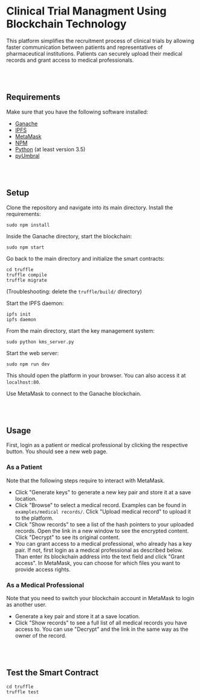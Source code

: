 # Clinical Trial Managment Using Blockchain Technology
This platform simplifies the recruitment process of clinical trials by allowing faster communication between patients and representatives of pharmaceutical institutions. Patients can securely upload their medical records and grant access to medical professionals.


<br></br>
## Requirements
Make sure that you have the following software installed:
- [Ganache](https://github.com/trufflesuite/ganache)
- [IPFS](https://github.com/ipfs/go-ipfs)
- [MetaMask](https://metamask.io/)
- [NPM](https://www.npmjs.com/get-npm)
- [Python](https://www.python.org/downloads/) (at least version 3.5)
- [pyUmbral](https://github.com/nucypher/pyUmbral)


<br></br>
## Setup
Clone the repository and navigate into its main directory.
Install the requirements:
```
sudo npm install
```


Inside the Ganache directory, start the blockchain:
```
sudo npm start
```


Go back to the main directory and initialize the smart contracts:
```
cd truffle
truffle compile
truffle migrate
```
(Troubleshooting: delete the `truffle/build/` directory)


Start the IPFS daemon:
```
ipfs init
ipfs daemon
```


From the main directory, start the key management system:
```
sudo python kms_server.py
```


Start the web server:
```
sudo npm run dev
```
This should open the platform in your browser. You can also access it at `localhost:80`.

Use MetaMask to connect to the Ganache blockchain.


<br></br>
## Usage
First, login as a patient or medical professional by clicking the respective button. You should see a new web page.


### As a Patient
Note that the following steps require to interact with MetaMask.
- Click "Generate keys" to generate a new key pair and store it at a save location.
- Click "Browse" to select a medical record. Examples can be found in `examples/medical records/`. Click "Upload medical record" to upload it to the platform.
- Click "Show records" to see a list of the hash pointers to your uploaded records. Open the link in a new window to see the encrypted content. Click "Decrypt" to see its original content.
- You can grant access to a medical professional, who already has a key pair. If not, first login as a medical professional as described below. Than enter its blockchain address into the text field and click "Grant access". In MetaMask, you can choose for which files you want to provide access rights.


### As a Medical Professional
Note that you need to switch your blockchain account in MetaMask to login as another user.
- Generate a key pair and store it at a save location.
- Click "Show records" to see a full list of all medical records you have access to. You can use "Decrypt" and the link in the same way as the owner of the record.


<br></br>
## Test the Smart Contract
```
cd truffle
truffle test
```
